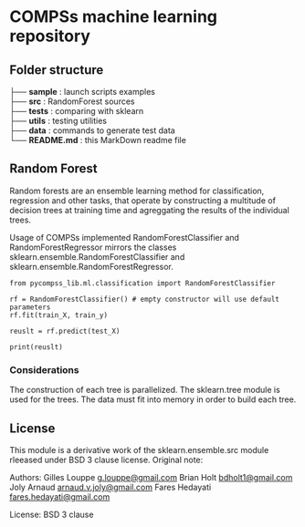 # COMPSs machine learning repository

## Folder structure

├── **sample** : launch scripts examples    
├── **src** : RandomForest sources    
├── **tests** : comparing with sklearn     
├── **utils** : testing utilities    
├── **data** : commands to generate test data    
└── **README.md** : this MarkDown readme file      

## Random Forest 

Random forests are an ensemble learning method for classification, regression and other tasks, that operate by
constructing a multitude of decision trees at training time and agreggating the results of the individual trees.

Usage of COMPSs implemented RandomForestClassifier and RandomForestRegressor mirrors the classes
sklearn.ensemble.RandomForestClassifier and sklearn.ensemble.RandomForestRegressor.


    from pycompss_lib.ml.classification import RandomForestClassifier

    rf = RandomForestClassifier() # empty constructor will use default parameters
    rf.fit(train_X, train_y)

    reuslt = rf.predict(test_X)
        
    print(reuslt)

### Considerations

The construction of each tree is parallelized. The sklearn.tree module is used for the trees. The data must fit into memory
in order to build each tree.

## License

This module is a derivative work of the sklearn.ensemble.src module rleeased under BSD 3 clause license. Original note:

Authors: Gilles Louppe <g.louppe@gmail.com>
         Brian Holt <bdholt1@gmail.com>
         Joly Arnaud <arnaud.v.joly@gmail.com>
         Fares Hedayati <fares.hedayati@gmail.com>

License: BSD 3 clause
